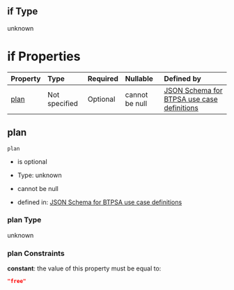 ## if Type

unknown

# if Properties

| Property      | Type          | Required | Nullable       | Defined by                                                                                                                                                                                                                                  |
| :------------ | :------------ | :------- | :------------- | :------------------------------------------------------------------------------------------------------------------------------------------------------------------------------------------------------------------------------------------ |
| [plan](#plan) | Not specified | Optional | cannot be null | [JSON Schema for BTPSA use case definitions](btpsa-usecase-properties-services-items-allof-2-then-allof-11-then-allof-0-if-properties-plan.md "undefined#/properties/services/items/allOf/2/then/allOf/11/then/allOf/0/if/properties/plan") |

## plan



`plan`

*   is optional

*   Type: unknown

*   cannot be null

*   defined in: [JSON Schema for BTPSA use case definitions](btpsa-usecase-properties-services-items-allof-2-then-allof-11-then-allof-0-if-properties-plan.md "undefined#/properties/services/items/allOf/2/then/allOf/11/then/allOf/0/if/properties/plan")

### plan Type

unknown

### plan Constraints

**constant**: the value of this property must be equal to:

```json
"free"
```
